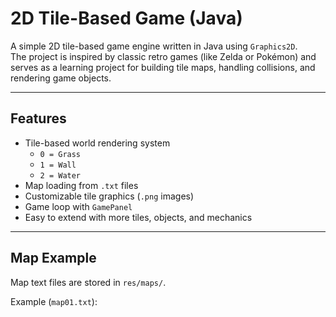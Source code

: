 # 2D Tile-Based Game (Java)

A simple 2D tile-based game engine written in Java using `Graphics2D`.  
The project is inspired by classic retro games (like Zelda or Pokémon) and serves as a learning project for building tile maps, handling collisions, and rendering game objects.

---

## Features
- Tile-based world rendering system  
  - `0 = Grass`  
  - `1 = Wall`  
  - `2 = Water`  
- Map loading from `.txt` files  
- Customizable tile graphics (`.png` images)  
- Game loop with `GamePanel`  
- Easy to extend with more tiles, objects, and mechanics  

---

## Map Example

Map text files are stored in `res/maps/`.

Example (`map01.txt`):

